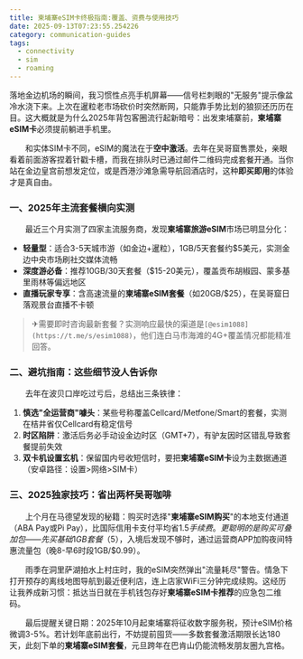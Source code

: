 ```yaml
---
title: 柬埔寨eSIM卡终极指南:覆盖、资费与使用技巧
date: 2025-09-13T07:23:55.254226
category: communication-guides
tags:
  - connectivity
  - sim
  - roaming
---
```


落地金边机场的瞬间，我习惯性点亮手机屏幕——信号栏刺眼的"无服务"提示像盆冷水浇下来。上次在暹粒老市场砍价时突然断网，只能靠手势比划的狼狈还历历在目。这大概就是为什么2025年背包客圈流行起新暗号：出发柬埔寨前，**柬埔寨eSIM卡**必须提前躺进手机里。

　　和实体SIM卡不同，eSIM的魔法在于**空中激活**。去年在吴哥窟售票处，亲眼看着前面游客捏着针戳卡槽，而我在排队时已通过邮件二维码完成套餐开通。当你站在金边皇宫前想发定位，或是西港沙滩急需导航回酒店时，这种**即买即用**的体验才是真自由。

### 一、2025年主流套餐横向实测
　　最近三个月实测了四家主流服务商，发现**柬埔寨旅游eSIM**市场已明显分化：
- **轻量型**：适合3-5天城市游（如金边+暹粒），1GB/5天套餐约$5美元，实测金边中央市场刷社交媒体流畅
- **深度游必备**：推荐10GB/30天套餐（$15-20美元），覆盖贡布胡椒园、蒙多基里雨林等偏远地区
- **直播玩家专享**：含高速流量的**柬埔寨eSIM套餐**（如20GB/$25），在吴哥窟日落观景台直播不卡顿

> ✈需要即时咨询最新套餐？实测响应最快的渠道是`[@esim1088](https://t.me/s/esim1088)`，他们连白马市海滩的4G+覆盖情况都能精准回答。

### 二、避坑指南：这些细节没人告诉你
　　去年在波贝口岸吃过亏后，总结出三条铁律：
1. **慎选"全运营商"噱头**：某些号称覆盖Cellcard/Metfone/Smart的套餐，实测在桔井省仅Cellcard有稳定信号
2. **时区陷阱**：激活后务必手动设金边时区（GMT+7），有驴友因时区错乱导致套餐提前失效
3. **双卡机设置玄机**：保留国内号收短信时，要把**柬埔寨eSIM卡**设为主数据通道（安卓路径：设置>网络>SIM卡）

### 三、2025独家技巧：省出两杯吴哥咖啡
　　上个月在马德望发现的秘籍：购买时选择"**柬埔寨eSIM购买**"的本地支付通道（ABA Pay或Pi Pay），比国际信用卡支付平均省$1.5手续费。更聪明的是购买可叠加包——先买基础1GB套餐（$5），入境后发现不够时，通过运营商APP加购夜间特惠流量包（晚8-早6时段1GB/$0.99）。

　　雨季在洞里萨湖拍水上村庄时，我的eSIM突然弹出"流量耗尽"警告。情急下打开预存的离线地图导航到最近便利店，连上店家WiFi三分钟完成续购。这经历让我养成新习惯：抵达当日就在手机钱包存好**柬埔寨eSIM卡推荐**的应急包二维码。

　　最后提醒关键日期：2025年10月起柬埔寨将征收数字服务税，预计eSIM价格微调3-5%。若计划年底前出行，不妨提前囤货——多数套餐激活期限长达180天，此刻下单的**柬埔寨eSIM套餐**，元旦跨年在巴肯山仍能流畅发朋友圈九宫格。